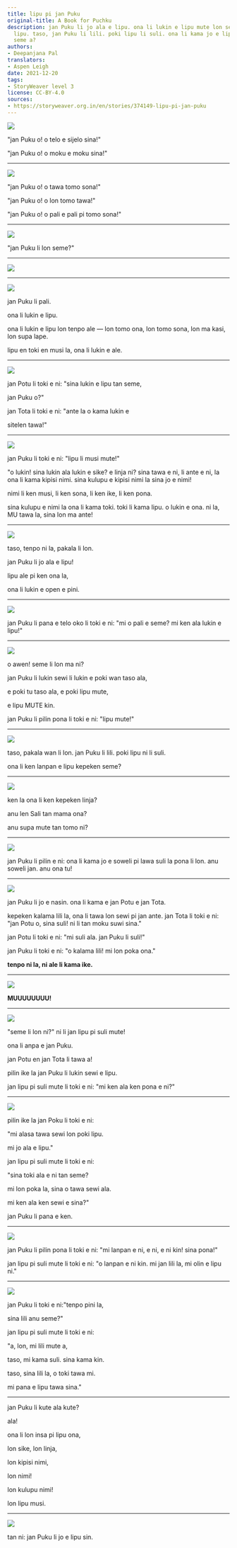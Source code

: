```yaml
---
title: lipu pi jan Puku
original-title: A Book for Puchku
description: jan Puku li jo ala e lipu. ona li lukin e lipu mute lon sewi pi poki
  lipu. taso, jan Puku li lili. poki lipu li suli. ona li kama jo e lipu ona kepeken
  seme a?
authors:
- Deepanjana Pal
translators:
- Aspen Leigh
date: 2021-12-20
tags:
- StoryWeaver level 3
license: CC-BY-4.0
sources:
- https://storyweaver.org.in/en/stories/374149-lipu-pi-jan-puku
---
```


![](https://storage.googleapis.com/static.storyweaver.org.in/illustration_crops/53340/size7/50ddf388680dcbcca181f4bd928da414.jpg)

"jan Puku o! o telo e sijelo sina!"

"jan Puku o! o moku e moku sina!"

---

![](https://storage.googleapis.com/static.storyweaver.org.in/illustration_crops/53341/size7/67b9a931bec853b4523505e6048cc06c.jpg)

"jan Puku o! o tawa tomo sona!"

"jan Puku o! o lon tomo tawa!"

"jan Puku o! o pali e pali pi tomo sona!"

---

![](https://storage.googleapis.com/static.storyweaver.org.in/illustration_crops/53342/size7/5af95d4c3e399bdafa2a98812fcc9c72.jpg)

"jan Puku li lon seme?"

---

![](https://storage.googleapis.com/static.storyweaver.org.in/illustration_crops/53343/size7/05223332714993f241e630d5a9fb661d.jpg)

---

![](https://storage.googleapis.com/static.storyweaver.org.in/illustration_crops/53479/size7/b5686410e8e435b47e60e5e5a1d2cc99.jpg)

jan Puku li pali.

ona li lukin e lipu.



ona li lukin e lipu lon tenpo ale — lon tomo ona, lon tomo sona, lon ma kasi, lon supa lape.

lipu en toki en musi la, ona li lukin e ale.

---

![](https://storage.googleapis.com/static.storyweaver.org.in/illustration_crops/53443/size7/fc1651d836dc2f378e3d45d2d4491431.jpg)

jan Potu li toki e ni: "sina lukin e lipu tan seme,

jan Puku o?"

jan Tota li toki e ni: "ante la o kama lukin e

sitelen tawa!"

---

![](https://storage.googleapis.com/static.storyweaver.org.in/illustration_crops/53346/size7/379df21ef754be5c3a230b8779defa2e.jpg)

jan Puku li toki e ni: "lipu li musi mute!"

"o lukin! sina lukin ala lukin e sike? e linja ni? sina tawa e ni, li ante e ni, la ona li kama kipisi nimi. sina kulupu e kipisi nimi la sina jo e nimi!

nimi li ken musi, li ken sona, li ken ike, li ken pona.

sina kulupu e nimi la ona li kama toki. toki li kama lipu. o lukin e ona. ni la, MU tawa la, sina lon ma ante!

---

![](https://storage.googleapis.com/static.storyweaver.org.in/illustration_crops/53485/size7/04fa79c47f0b7a7dc00ed301bb764d65.jpg)

taso, tenpo ni la, pakala li lon.

jan Puku li jo ala e lipu!

lipu ale pi ken ona la,

ona li lukin e open e pini.

---

![](https://storage.googleapis.com/static.storyweaver.org.in/illustration_crops/53481/size7/14491fc96dda9871e4cc6fa507166465.jpg)

jan Puku li pana e telo oko li toki e ni: "mi o pali e seme? mi ken ala lukin e lipu!"

---

![](https://storage.googleapis.com/static.storyweaver.org.in/illustration_crops/53482/size7/e0c539045aa2c67cb5d6fae614e8f17d.jpg)

o awen! seme li lon ma ni?

jan Puku li lukin sewi li lukin e poki wan taso ala,

e poki tu taso ala, e poki lipu mute,

e lipu MUTE kin.

jan Puku li pilin pona li toki e ni: "lipu mute!"

---

![](https://storage.googleapis.com/static.storyweaver.org.in/illustration_crops/53450/size7/4212f8d761658fbd18a67645ab886cb8.jpg)

taso, pakala wan li lon. jan Puku li lili. poki lipu ni li suli.

ona li ken lanpan e lipu kepeken seme?

---

![](https://storage.googleapis.com/static.storyweaver.org.in/illustration_crops/53751/size7/867b599d8f7da2e322de30fe3b5e63f2.jpg)

ken la ona li ken kepeken linja?

anu len Sali tan mama ona?

anu supa mute tan tomo ni?

---

![](https://storage.googleapis.com/static.storyweaver.org.in/illustration_crops/53352/size7/769c2d9c63b51de785e54f95747c1bbe.jpg)

jan Puku li pilin e ni: ona li kama jo e soweli pi lawa suli la pona li lon. anu soweli jan. anu ona tu!

---

![](https://storage.googleapis.com/static.storyweaver.org.in/illustration_crops/53353/size7/716b2cb7aaab755a0840782073899f91.jpg)

jan Puku li jo e nasin. ona li kama e jan Potu e jan Tota.

kepeken kalama lili la, ona li tawa lon sewi pi jan ante. jan Tota li toki e ni: "jan Potu o, sina suli! ni li tan moku suwi sina."

jan Potu li toki e ni: "mi suli ala. jan Puku li suli!"

jan Puku li toki e ni: "o kalama lili! mi lon poka ona."

**tenpo ni la, ni ale li kama ike.**

---

![](https://storage.googleapis.com/static.storyweaver.org.in/illustration_crops/53487/size7/865fa33cd3528aff3701e5880bbfd21d.jpg)

**MUUUUUUUU!**

---

![](https://storage.googleapis.com/static.storyweaver.org.in/illustration_crops/53355/size7/4df9f70079471eb732a68eea7a20da54.jpg)

"seme li lon ni?" ni li jan lipu pi suli mute!

ona li anpa e jan Puku.

jan Potu en jan Tota li tawa a!

pilin ike la jan Puku li lukin sewi e lipu.

jan lipu pi suli mute li toki e ni: "mi ken ala ken pona e ni?"

---

![](https://storage.googleapis.com/static.storyweaver.org.in/illustration_crops/53441/size7/547ef0695d53d421583602414c70f439.jpg)

pilin ike la jan Poku li toki e ni:

"mi alasa tawa sewi lon poki lipu.

mi jo ala e lipu."

jan lipu pi suli mute li toki e ni:

"sina toki ala e ni tan seme?

mi lon poka la, sina o tawa sewi ala.

mi ken ala ken sewi e sina?"

jan Puku li pana e ken.

---

![](https://storage.googleapis.com/static.storyweaver.org.in/illustration_crops/53357/size7/731f661b3dec3cdf26220fdd3ba992ed.jpg)

﻿jan Puku li pilin pona li toki e ni: "mi lanpan e ni, e ni, e ni kin! sina pona!"

jan lipu pi suli mute li toki e ni: "o lanpan e ni kin. mi jan lili la, mi olin e lipu ni."

---

![](https://storage.googleapis.com/static.storyweaver.org.in/illustration_crops/53484/size7/4c21175ab9bd2c30b459320fddecdc3a.jpg)

jan Puku li toki e ni:"tenpo pini la,

sina lili anu seme?"

jan lipu pi suli mute li toki e ni:

"a, lon, mi lili mute a,

taso, mi kama suli. sina kama kin.

taso, sina lili la, o toki tawa mi.

mi pana e lipu tawa sina."

---

jan Puku li kute ala kute?

ala!

ona li lon insa pi lipu ona,

lon sike, lon linja,

lon kipisi nimi,

lon nimi!

lon kulupu nimi!

lon lipu musi.

---

![](https://storage.googleapis.com/static.storyweaver.org.in/illustration_crops/53363/size7/0f3c6a7fe6a98e653058990c85a7a24b.jpg)

tan ni: jan Puku li jo e lipu sin.
